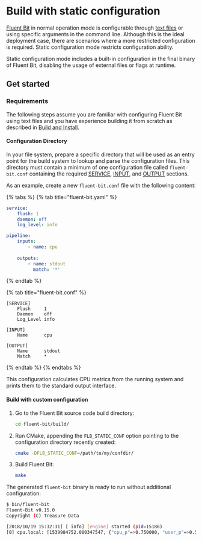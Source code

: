 # Build with static configuration

[Fluent Bit](https://fluentbit.io) in normal operation mode is configurable through
[text files](/installation/configuration/file.md)
or using specific arguments in the command line. Although this is the ideal deployment
case, there are scenarios where a more restricted configuration is required. Static
configuration mode restricts configuration ability.

Static configuration mode includes a built-in configuration in the final binary of
Fluent Bit, disabling the usage of external files or flags at runtime.

## Get started

### Requirements

The following steps assume you are familiar with configuring Fluent Bit using text
files and you have experience building it from scratch as described in
[Build and Install](build-and-install.md).

#### Configuration Directory

In your file system, prepare a specific directory that will be used as an entry
point for the build system to lookup and parse the configuration files. This
directory must contain a minimum of one configuration file called
`fluent-bit.conf` containing the required
[SERVICE](/administration/configuring-fluent-bit/yaml/service-section.md),
[INPUT](/concepts/data-pipeline/input.md), and [OUTPUT](/concepts/data-pipeline/output.md)
sections.

As an example, create a new `fluent-bit.conf` file with the following
content:

{% tabs %}
{% tab title="fluent-bit.yaml" %}

```yaml
service:
    flush: 1
    daemon: off
    log_level: info

pipeline:
    inputs:
        - name: cpu
          
    outputs:
        - name: stdout
          match: '*'
```

{% endtab %}

{% tab title="fluent-bit.conf" %}

```text
[SERVICE]
    Flush     1
    Daemon    off
    Log_Level info

[INPUT]
    Name      cpu

[OUTPUT]
    Name      stdout
    Match     *
```

{% endtab %}
{% endtabs %}

This configuration calculates CPU metrics from the running system and prints them
to the standard output interface.

#### Build with custom configuration

1. Go to the Fluent Bit source code build directory:

   ```bash copy
   cd fluent-bit/build/
   ```

1. Run CMake, appending the `FLB_STATIC_CONF` option pointing to
   the configuration directory recently created:

   ```bash copy
   cmake -DFLB_STATIC_CONF=/path/to/my/confdir/
   ```

1. Build Fluent Bit:

   ```bash copy
   make
   ```

The generated `fluent-bit` binary is ready to run without additional configuration:

```bash
$ bin/fluent-bit
Fluent-Bit v0.15.0
Copyright (C) Treasure Data

[2018/10/19 15:32:31] [ info] [engine] started (pid=15186)
[0] cpu.local: [1539984752.000347547, {"cpu_p"=>0.750000, "user_p"=>0.500000, "system_p"=>0.250000, "cpu0.p_cpu"=>1.000000, "cpu0.p_user"=>1.000000, "cpu0.p_system"=>0.000000, "cpu1.p_cpu"=>0.000000, "cpu1.p_user"=>0.000000, "cpu1.p_system"=>0.000000, "cpu2.p_cpu"=>0.000000, "cpu2.p_user"=>0.000000, "cpu2.p_system"=>0.000000, "cpu3.p_cpu"=>1.000000, "cpu3.p_user"=>1.000000, "cpu3.p_system"=>0.000000}]
```
